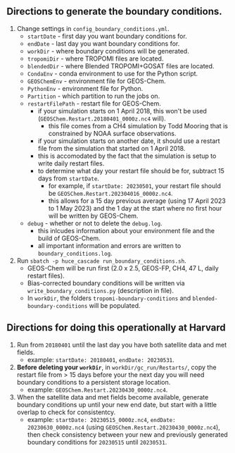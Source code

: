 ## Directions to generate the boundary conditions.

1. Change settings in `config_boundary_conditions.yml`.
   - `startDate`       - first day you want boundary conditions for.
   - `endDate`         - last day you want boundary conditions for.
   - `workDir`         - where boundary conditions will be generated.
   - `tropomiDir`      - where TROPOMI files are located.
   - `blendedDir`      - where Blended TROPOMI+GOSAT files are located.
   - `CondaEnv`        - conda environment to use for the Python script.
   - `GEOSChemEnv`     - environment file for GEOS-Chem.
   - `PythonEnv`       - environment file for Python.
   - `Partition`       - which partition to run the jobs on.
   - `restartFilePath` - restart file for GEOS-Chem.
      - if your simulation starts on 1 April 2018, this won't be used (`GEOSChem.Restart.20180401_0000z.nc4` will).
         - this file comes from a CH4 simulation by Todd Mooring that is constrained by NOAA surface observations.
      - if your simulation starts on another date, it should use a restart file from the simulation that started on 1 April 2018.
      - this is accomodated by the fact that the simulation is setup to write daily restart files.
      - to determine what day your restart file should be for, subtract 15 days from `startDate`.
         - for example, if `startDate: 20230501`, your restart file should be `GEOSChem.Restart.202304016_0000z.nc4`.
         - this allows for a 15 day previous average (using 17 April 2023 to 1 May 2023) and the 1 day at the start where no first hour will be written by GEOS-Chem.
   - `debug`           - whether or not to delete the `debug.log`.
      - this inlcudes information about your environment file and the build of GEOS-Chem.
      - all important information and errors are written to `boundary_conditions.log`.
2. Run `sbatch -p huce_cascade run_boundary_conditions.sh`.
   - GEOS-Chem will be run first (2.0 x 2.5, GEOS-FP, CH4, 47 L, daily restart files).
   - Bias-corrected boundary conditions will be written via `write_boundary_conditions.py` (description in file).
   - In `workDir`, the folders `tropomi-boundary-conditions` and `blended-boundary-conditions` will be populated.

## Directions for doing this operationally at Harvard
1. Run from `20180401` until the last day you have both satellite data and met fields.
   - example: `startDate: 20180401`, `endDate: 20230531`.
2. **Before deleting your `workDir`**, in `workDir/gc_run/Restarts/`, copy the restart file from > 15 days before your the next day you will need boundary conditions to a persistent storage location.
   - example: `GEOSChem.Restart.20230430_0000z.nc4`.
3. When the satellite data and met fields become available, generate boundary conditions up until your new end date, but start with a little overlap to check for consistentcy.
   - example: `startDate: 20230515_0000z.nc4`, `endDate: 20230630_0000z.nc4` (using `GEOSChem.Restart.20230430_0000z.nc4`), then check consistency between your new and previously generated boundary conditions for `20230515` until `20230531`.
